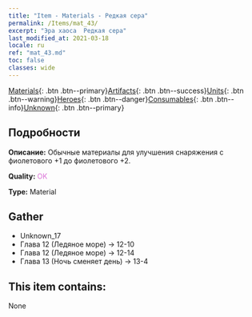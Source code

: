 ```yaml
---
title: "Item - Materials - Редкая сера"
permalink: /Items/mat_43/
excerpt: "Эра хаоса  Редкая сера"
last_modified_at: 2021-03-18
locale: ru
ref: "mat_43.md"
toc: false
classes: wide
---
```

 [Materials](/ru/Items/){: .btn .btn--primary}[Artifacts](/ru/Items/Artifacts/){: .btn .btn--success}[Units](/ru/Items/Units/){: .btn .btn--warning}[Heroes](/ru/Items/Heroes/){: .btn .btn--danger}[Consumables](/ru/Items/Consumables/){: .btn .btn--info}[Unknown](/ru/Items/Unknown/){: .btn .btn--primary}

## Подробности
 **Описание:** Обычные материалы для улучшения снаряжения c фиолетового +1 до фиолетового +2.

 **Quality:** <span style="color: #DA70D6">OK</span>

 **Type:** Material

## Gather

*    Unknown_17 
*    Глава 12 (Ледяное море) -> 12-10 
*    Глава 12 (Ледяное море) -> 12-14 
*    Глава 13 (Ночь сменяет день) -> 13-4 

## This item contains:

  None

